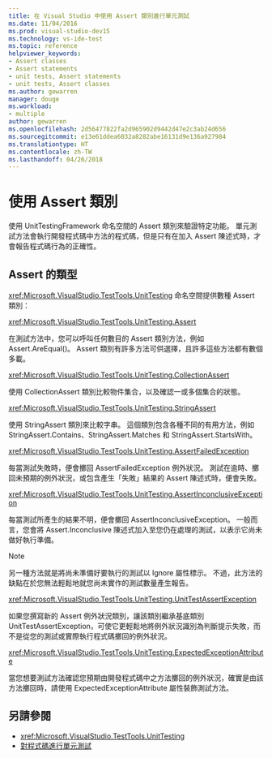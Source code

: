 ```yaml
---
title: 在 Visual Studio 中使用 Assert 類別進行單元測試
ms.date: 11/04/2016
ms.prod: visual-studio-dev15
ms.technology: vs-ide-test
ms.topic: reference
helpviewer_keywords:
- Assert classes
- Assert statements
- unit tests, Assert statements
- unit tests, Assert classes
ms.author: gewarren
manager: douge
ms.workload:
- multiple
author: gewarren
ms.openlocfilehash: 2d56477822fa2d965902d9442d47e2c3ab24d656
ms.sourcegitcommit: e13e61ddea6032a8282abe16131d9e136a927984
ms.translationtype: HT
ms.contentlocale: zh-TW
ms.lasthandoff: 04/26/2018
---
```

# <a name="use-the-assert-classes"></a>使用 Assert 類別

使用 UnitTestingFramework 命名空間的 Assert 類別來驗證特定功能。 單元測試方法會執行開發程式碼中方法的程式碼，但是只有在加入 Assert 陳述式時，才會報告程式碼行為的正確性。

## <a name="kinds-of-asserts"></a>Assert 的類型

 <xref:Microsoft.VisualStudio.TestTools.UnitTesting> 命名空間提供數種 Assert 類別：

 <xref:Microsoft.VisualStudio.TestTools.UnitTesting.Assert>

 在測試方法中，您可以呼叫任何數目的 Assert 類別方法，例如 Assert.AreEqual()。 Assert 類別有許多方法可供選擇，且許多這些方法都有數個多載。

 <xref:Microsoft.VisualStudio.TestTools.UnitTesting.CollectionAssert>

 使用 CollectionAssert 類別比較物件集合，以及確認一或多個集合的狀態。

 <xref:Microsoft.VisualStudio.TestTools.UnitTesting.StringAssert>

 使用 StringAssert 類別來比較字串。 這個類別包含各種不同的有用方法，例如 StringAssert.Contains、StringAssert.Matches 和 StringAssert.StartsWith。

 <xref:Microsoft.VisualStudio.TestTools.UnitTesting.AssertFailedException>

 每當測試失敗時，便會擲回 AssertFailedException 例外狀況。 測試在逾時、擲回未預期的例外狀況，或包含產生「失敗」結果的 Assert 陳述式時，便會失敗。

 <xref:Microsoft.VisualStudio.TestTools.UnitTesting.AssertInconclusiveException>

 每當測試所產生的結果不明，便會擲回 AssertInconclusiveException。 一般而言，您會將 Assert.Inconclusive 陳述式加入至您仍在處理的測試，以表示它尚未做好執行準備。

> [!NOTE]
> 另一種方法就是將尚未準備好要執行的測試以 Ignore 屬性標示。 不過，此方法的缺點在於您無法輕鬆地就您尚未實作的測試數量產生報告。

 <xref:Microsoft.VisualStudio.TestTools.UnitTesting.UnitTestAssertException>

 如果您撰寫新的 Assert 例外狀況類別，讓該類別繼承基底類別 UnitTestAssertException，可使它更輕鬆地將例外狀況識別為判斷提示失敗，而不是從您的測試或實際執行程式碼擲回的例外狀況。

 <xref:Microsoft.VisualStudio.TestTools.UnitTesting.ExpectedExceptionAttribute>

 當您想要測試方法確認您預期由開發程式碼中之方法擲回的例外狀況，確實是由該方法擲回時，請使用 ExpectedExceptionAttribute 屬性裝飾測試方法。

## <a name="see-also"></a>另請參閱

- <xref:Microsoft.VisualStudio.TestTools.UnitTesting>
- [對程式碼進行單元測試](../test/unit-test-your-code.md)
